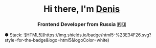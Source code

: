 <h1 align="center">Hi there, I'm <a href="https://t.me/nulevoyuz" target="_blank">Denis</a> 
<h3 align="center">Frontend Developer from Russia 🇷🇺</h3>
● Stack: ![HTML5](https://img.shields.io/badge/html5-%23E34F26.svg?style=for-the-badge&logo=html5&logoColor=white)
